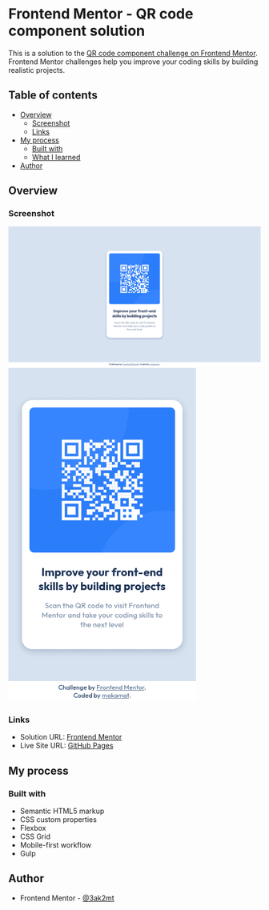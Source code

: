 # Frontend Mentor - QR code component solution

This is a solution to the [QR code component challenge on Frontend Mentor](https://www.frontendmentor.io/challenges/qr-code-component-iux_sIO_H). Frontend Mentor challenges help you improve your coding skills by building realistic projects. 

## Table of contents

- [Overview](#overview)
  - [Screenshot](#screenshot)
  - [Links](#links)
- [My process](#my-process)
  - [Built with](#built-with)
  - [What I learned](#what-i-learned)
- [Author](#author)

## Overview

### Screenshot

![](./challenge/images/desktop-done.png)
![](./challenge/images/mobile-done.png)

### Links

- Solution URL: [Frontend Mentor](https://www.frontendmentor.io/solutions/qr-code-component-5o41Ar5--L)
- Live Site URL: [GitHub Pages](https://3ak2mt.github.io/qr-code-component/)

## My process

### Built with

- Semantic HTML5 markup
- CSS custom properties
- Flexbox
- CSS Grid
- Mobile-first workflow
- Gulp

## Author

- Frontend Mentor - [@3ak2mt](https://www.frontendmentor.io/profile/3ak2mt)
